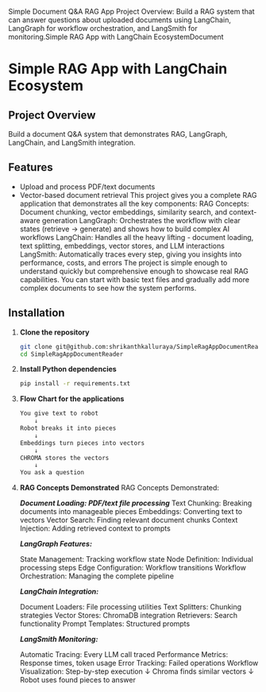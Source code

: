 Simple Document Q&A RAG App
Project Overview: Build a RAG system that can answer questions about uploaded documents using LangChain, LangGraph for workflow orchestration, and LangSmith for monitoring.Simple RAG App with LangChain EcosystemDocument 

# Simple RAG App with LangChain Ecosystem

## Project Overview
Build a document Q&A system that demonstrates RAG, LangGraph, LangChain, and LangSmith integration.

## Features
- Upload and process PDF/text documents
- Vector-based document retrieval
This project gives you a complete RAG application that demonstrates all the key components:
RAG Concepts: Document chunking, vector embeddings, similarity search, and context-aware generation
LangGraph: Orchestrates the workflow with clear states (retrieve → generate) and shows how to build complex AI workflows
LangChain: Handles all the heavy lifting - document loading, text splitting, embeddings, vector stores, and LLM interactions
LangSmith: Automatically traces every step, giving you insights into performance, costs, and errors
The project is simple enough to understand quickly but comprehensive enough to showcase real RAG capabilities. You can start with basic text files and gradually add more complex documents to see how the system performs.


## Installation

1. **Clone the repository**

   ```bash
   git clone git@github.com:shrikanthkalluraya/SimpleRagAppDocumentReader.git
   cd SimpleRagAppDocumentReader
   ```

2. **Install Python dependencies**

   ```bash
   pip install -r requirements.txt
   ```

3. **Flow Chart for the applications**

   ```bash
   You give text to robot
       ↓
   Robot breaks it into pieces  
       ↓
   Embeddings turn pieces into vectors
       ↓  
   CHROMA stores the vectors
       ↓
   You ask a question

4. **RAG Concepts Demonstrated**
   RAG Concepts Demonstrated:

   ***Document Loading: PDF/text file processing***
   Text Chunking: Breaking documents into manageable pieces
   Embeddings: Converting text to vectors
   Vector Search: Finding relevant document chunks
   Context Injection: Adding retrieved context to prompts
   
   ***LangGraph Features:***
   
   State Management: Tracking workflow state
   Node Definition: Individual processing steps
   Edge Configuration: Workflow transitions
   Workflow Orchestration: Managing the complete pipeline
   
   ***LangChain Integration:***
   
   Document Loaders: File processing utilities
   Text Splitters: Chunking strategies
   Vector Stores: ChromaDB integration
   Retrievers: Search functionality
   Prompt Templates: Structured prompts
   
   ***LangSmith Monitoring:***
   
   Automatic Tracing: Every LLM call traced
   Performance Metrics: Response times, token usage
   Error Tracking: Failed operations
   Workflow Visualization: Step-by-step execution
          ↓
      Chroma finds similar vectors
          ↓
      Robot uses found pieces to answer

